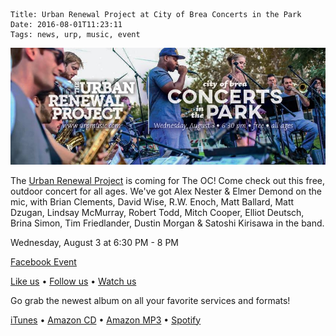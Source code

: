     Title: Urban Renewal Project at City of Brea Concerts in the Park
    Date: 2016-08-01T11:23:11
    Tags: news, urp, music, event

<img
src="/img/blog/2016/08/01/urban-renewal-project-at-city-of-brea-concerts-in-the-park/urban-renewal-project-at-city-of-brea-concerts-in-the-park-banner.jpg"
     alt="Urban Renewal Project at City of Brea concerts in the park banner" 
     href="/blog/2016/08/01/urban-renewal-project-at-city-of-brea-concerts-in-the-park"
     class="img-float-left">

<!-- more -->

The [Urban Renewal Project] is coming for The OC! Come check out this free,
outdoor concert for all ages.  We've got Alex Nester & Elmer Demond on the mic,
with Brian Clements, David Wise, R.W. Enoch, Matt Ballard, Matt Dzugan, Lindsay
McMurray, Robert Todd, Mitch Cooper, Elliot Deutsch, Brina Simon, Tim
Friedlander, Dustin Morgan & Satoshi Kirisawa in the band.

Wednesday, August 3 at 6:30 PM - 8 PM

[Facebook Event]

[Like us] • [Follow us] • [Watch us]

Go grab the newest album on all your favorite services and formats!

[iTunes] • [Amazon CD] • [Amazon MP3] • [Spotify]

[Urban Renewal Project]: http://urpmusic.com
[Facebook Event]: https://www.facebook.com/events/628875033928972/
[Like us]: http://www.fb.com/urpmusic
[Follow us]: http://www.twitter.com/urpmusic
[Watch us]: http://www.youtube.com/urpmusic
[iTunes]: https://itunes.apple.com/us/album/local-legend/id910942147
[Amazon CD]: http://www.amazon.com/Local-Legend-Urban-Renewal-Project/dp/B00N9T391G
[Amazon MP3]: http://www.amazon.com/Local-Legend-Urban-Renewal-Project/dp/B00MWSOD6A
[Spotify]: https://play.spotify.com/album/6RtF0ZRBGIaqVC9imEo1BR
